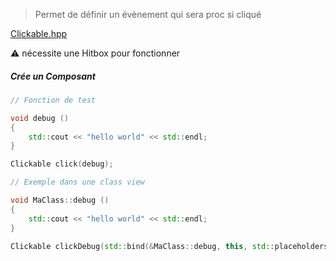 > Permet de définir un évènement qui sera proc si cliqué

[Clickable.hpp](../../engine/include/components/Clickable.hpp)

⚠️ nécessite une Hitbox pour fonctionner

##### Crée un Composant

```C++
// Fonction de test

void debug ()
{
	std::cout << "hello world" << std::endl;
}

Clickable click(debug);

```

```C++
// Exemple dans une class view

void MaClass::debug ()
{
	std::cout << "hello world" << std::endl;
}

Clickable clickDebug(std::bind(&MaClass::debug, this, std::placeholders::_1));

```

